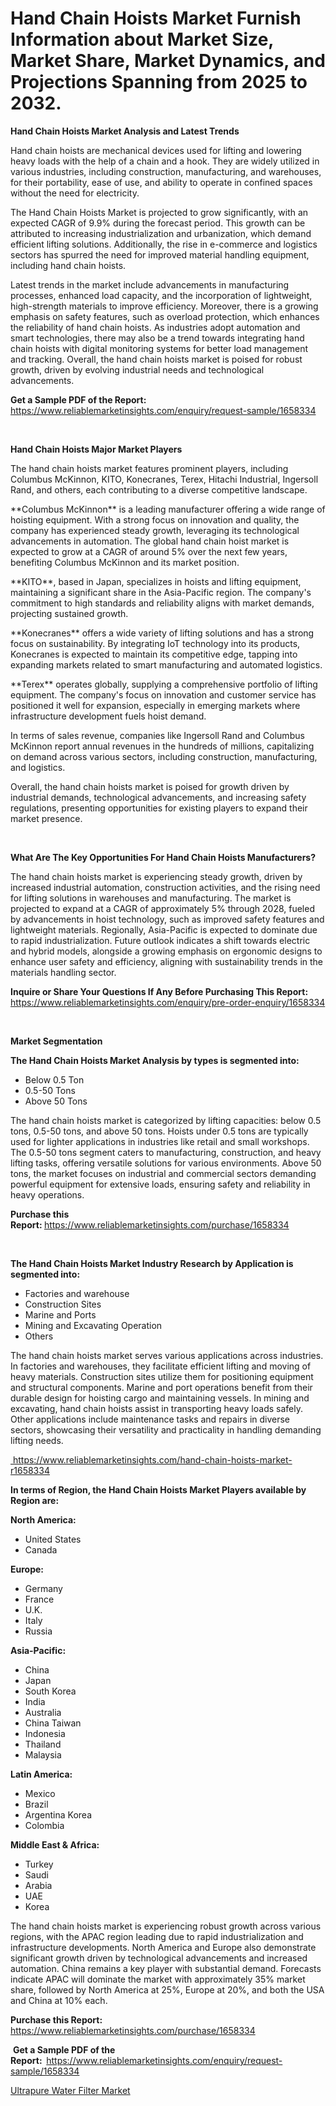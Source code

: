 <p><h1>Hand Chain Hoists Market Furnish Information about Market Size, Market Share, Market Dynamics, and Projections Spanning from 2025 to 2032.</h1></p><p><strong>Hand Chain Hoists Market Analysis and Latest Trends</strong></p>
<p><p>Hand chain hoists are mechanical devices used for lifting and lowering heavy loads with the help of a chain and a hook. They are widely utilized in various industries, including construction, manufacturing, and warehouses, for their portability, ease of use, and ability to operate in confined spaces without the need for electricity.</p><p>The Hand Chain Hoists Market is projected to grow significantly, with an expected CAGR of 9.9% during the forecast period. This growth can be attributed to increasing industrialization and urbanization, which demand efficient lifting solutions. Additionally, the rise in e-commerce and logistics sectors has spurred the need for improved material handling equipment, including hand chain hoists.</p><p>Latest trends in the market include advancements in manufacturing processes, enhanced load capacity, and the incorporation of lightweight, high-strength materials to improve efficiency. Moreover, there is a growing emphasis on safety features, such as overload protection, which enhances the reliability of hand chain hoists. As industries adopt automation and smart technologies, there may also be a trend towards integrating hand chain hoists with digital monitoring systems for better load management and tracking. Overall, the hand chain hoists market is poised for robust growth, driven by evolving industrial needs and technological advancements.</p></p>
<p><strong>Get a Sample PDF of the Report:&nbsp;</strong> <a href="https://www.reliablemarketinsights.com/enquiry/request-sample/1658334?utm_campaign=3284&utm_medium=2&utm_source=Github&utm_content=ia&utm_term=08042025&utm_id=hand-chain-hoists">https://www.reliablemarketinsights.com/enquiry/request-sample/1658334</a></p>
<p>&nbsp;</p>
<p><strong>Hand Chain Hoists Major Market Players</strong></p>
<p><p>The hand chain hoists market features prominent players, including Columbus McKinnon, KITO, Konecranes, Terex, Hitachi Industrial, Ingersoll Rand, and others, each contributing to a diverse competitive landscape. </p><p>**Columbus McKinnon** is a leading manufacturer offering a wide range of hoisting equipment. With a strong focus on innovation and quality, the company has experienced steady growth, leveraging its technological advancements in automation. The global hand chain hoist market is expected to grow at a CAGR of around 5% over the next few years, benefiting Columbus McKinnon and its market position.</p><p>**KITO**, based in Japan, specializes in hoists and lifting equipment, maintaining a significant share in the Asia-Pacific region. The company's commitment to high standards and reliability aligns with market demands, projecting sustained growth. </p><p>**Konecranes** offers a wide variety of lifting solutions and has a strong focus on sustainability. By integrating IoT technology into its products, Konecranes is expected to maintain its competitive edge, tapping into expanding markets related to smart manufacturing and automated logistics.</p><p>**Terex** operates globally, supplying a comprehensive portfolio of lifting equipment. The company's focus on innovation and customer service has positioned it well for expansion, especially in emerging markets where infrastructure development fuels hoist demand.</p><p>In terms of sales revenue, companies like Ingersoll Rand and Columbus McKinnon report annual revenues in the hundreds of millions, capitalizing on demand across various sectors, including construction, manufacturing, and logistics. </p><p>Overall, the hand chain hoists market is poised for growth driven by industrial demands, technological advancements, and increasing safety regulations, presenting opportunities for existing players to expand their market presence.</p></p>
<p>&nbsp;</p>
<p><strong>What Are The Key Opportunities For Hand Chain Hoists Manufacturers?</strong></p>
<p><p>The hand chain hoists market is experiencing steady growth, driven by increased industrial automation, construction activities, and the rising need for lifting solutions in warehouses and manufacturing. The market is projected to expand at a CAGR of approximately 5% through 2028, fueled by advancements in hoist technology, such as improved safety features and lightweight materials. Regionally, Asia-Pacific is expected to dominate due to rapid industrialization. Future outlook indicates a shift towards electric and hybrid models, alongside a growing emphasis on ergonomic designs to enhance user safety and efficiency, aligning with sustainability trends in the materials handling sector.</p></p>
<p><strong>Inquire or Share Your Questions If Any Before Purchasing This Report:</strong> <a href="https://www.reliablemarketinsights.com/enquiry/pre-order-enquiry/1658334?utm_campaign=3284&utm_medium=2&utm_source=Github&utm_content=ia&utm_term=08042025&utm_id=hand-chain-hoists">https://www.reliablemarketinsights.com/enquiry/pre-order-enquiry/1658334</a></p>
<p>&nbsp;</p>
<p><strong>Market Segmentation</strong></p>
<p><strong>The Hand Chain Hoists Market Analysis by types is segmented into:</strong></p>
<p><ul><li>Below 0.5 Ton</li><li>0.5-50 Tons</li><li>Above 50 Tons</li></ul></p>
<p><p>The hand chain hoists market is categorized by lifting capacities: below 0.5 tons, 0.5-50 tons, and above 50 tons. Hoists under 0.5 tons are typically used for lighter applications in industries like retail and small workshops. The 0.5-50 tons segment caters to manufacturing, construction, and heavy lifting tasks, offering versatile solutions for various environments. Above 50 tons, the market focuses on industrial and commercial sectors demanding powerful equipment for extensive loads, ensuring safety and reliability in heavy operations.</p></p>
<p><strong>Purchase this Report:&nbsp;</strong><a href="https://www.reliablemarketinsights.com/purchase/1658334?utm_campaign=3284&utm_medium=2&utm_source=Github&utm_content=ia&utm_term=08042025&utm_id=hand-chain-hoists">https://www.reliablemarketinsights.com/purchase/1658334</a></p>
<p>&nbsp;</p>
<p><strong>The Hand Chain Hoists Market Industry Research by Application is segmented into:</strong></p>
<p><ul><li>Factories and warehouse</li><li>Construction Sites</li><li>Marine and Ports</li><li>Mining and Excavating Operation</li><li>Others</li></ul></p>
<p><p>The hand chain hoists market serves various applications across industries. In factories and warehouses, they facilitate efficient lifting and moving of heavy materials. Construction sites utilize them for positioning equipment and structural components. Marine and port operations benefit from their durable design for hoisting cargo and maintaining vessels. In mining and excavating, hand chain hoists assist in transporting heavy loads safely. Other applications include maintenance tasks and repairs in diverse sectors, showcasing their versatility and practicality in handling demanding lifting needs.</p></p>
<p><a href="https://www.reliablemarketinsights.com/hand-chain-hoists-market-r1658334?utm_campaign=3284&utm_medium=2&utm_source=Github&utm_content=ia&utm_term=08042025&utm_id=hand-chain-hoists">&nbsp;https://www.reliablemarketinsights.com/hand-chain-hoists-market-r1658334</a></p>
<p><strong>In terms of Region, the Hand Chain Hoists Market Players available by Region are:</strong></p>
<p>
    <p> <strong> North America: </strong>
        <ul>
            <li>United States</li>
            <li>Canada</li>
        </ul>
        </p> 
    <p> <strong> Europe: </strong>
        <ul>
            <li>Germany</li>
            <li>France</li>
            <li>U.K.</li>
            <li>Italy</li>
            <li>Russia</li>
        </ul>
        </p> 
    <p> <strong> Asia-Pacific: </strong>
        <ul>
            <li>China</li>
            <li>Japan</li>
            <li>South Korea</li>
            <li>India</li>
            <li>Australia</li>
            <li>China Taiwan</li>
            <li>Indonesia</li>
            <li>Thailand</li>
            <li>Malaysia</li>
        </ul>
        </p> 
    <p> <strong> Latin America: </strong>
        <ul>
            <li>Mexico</li>
            <li>Brazil</li>
            <li>Argentina Korea</li>
            <li>Colombia</li>
        </ul>
        </p> 
    <p> <strong> Middle East & Africa: </strong>
        <ul>
            <li>Turkey</li>
            <li>Saudi</li>
            <li>Arabia</li>
            <li>UAE</li>
            <li>Korea</li>
        </ul>
    </p>
    </p>
<p><p>The hand chain hoists market is experiencing robust growth across various regions, with the APAC region leading due to rapid industrialization and infrastructure developments. North America and Europe also demonstrate significant growth driven by technological advancements and increased automation. China remains a key player with substantial demand. Forecasts indicate APAC will dominate the market with approximately 35% market share, followed by North America at 25%, Europe at 20%, and both the USA and China at 10% each.</p></p>
<p><strong>Purchase this Report: </strong><a href="https://www.reliablemarketinsights.com/purchase/1658334?utm_campaign=3284&utm_medium=2&utm_source=Github&utm_content=ia&utm_term=08042025&utm_id=hand-chain-hoists">https://www.reliablemarketinsights.com/purchase/1658334</a></p>
<p>&nbsp;<strong>Get a Sample PDF of the Report:&nbsp;&nbsp;</strong><a href="https://www.reliablemarketinsights.com/enquiry/request-sample/1658334?utm_campaign=3284&utm_medium=2&utm_source=Github&utm_content=ia&utm_term=08042025&utm_id=hand-chain-hoists">https://www.reliablemarketinsights.com/enquiry/request-sample/1658334</a></p>
<p><strong></strong></p>
<p><p><a href="https://github.com/spoorsusama/Market-Research-Report-List-1/blob/main/ultrapure-water-filter-market.md?utm_campaign=3284&utm_medium=2&utm_source=Github&utm_content=ia&utm_term=08042025&utm_id=hand-chain-hoists">Ultrapure Water Filter Market</a></p></p>